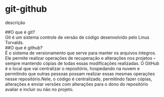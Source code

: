 # git-github
descrição

##O que é git?
<br />
Git é um sistema controle de versão de código desenvolvido pelo Linus Torvalds.
<br />
##O que é github?
<br />
É o sistema de versionamento que serve para manter os arquivos íntegros. Ele permite realizar operações de recuperação e alterações nos projetos – sempre mantendo cópias de todas essas modificações realizadas. O GitHub é o local que vai centralizar o repositório, hospedando na nuvem e permitindo que outras pessoas possam realizar essas mesmas operações nesse repositório.Nele, o código é centralizado, permitindo fazer cópias, alterações e enviar versões com alterações para o dono do repositório avaliar e incluir ou não no projeto.

